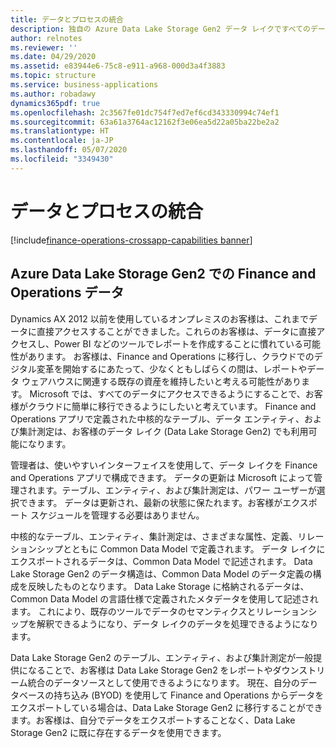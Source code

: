 ```yaml
---
title: データとプロセスの統合
description: 独自の Azure Data Lake Storage Gen2 データ レイクですべてのデータが利用可能
author: relnotes
ms.reviewer: ''
ms.date: 04/29/2020
ms.assetid: e83944e6-75c8-e911-a968-000d3a4f3883
ms.topic: structure
ms.service: business-applications
ms.author: robadawy
dynamics365pdf: true
ms.openlocfilehash: 2c3567fe01dc754f7ed7ef6cd343330994c74ef1
ms.sourcegitcommit: 63a61a3764ac12162f3e06ea5d22a05ba22be2a2
ms.translationtype: HT
ms.contentlocale: ja-JP
ms.lasthandoff: 05/07/2020
ms.locfileid: "3349430"
---
```

# <a name="data-and-process-integration"></a>データとプロセスの統合

[!include[finance-operations-crossapp-capabilities banner](../includes/finance-operations-crossapp-capabilities.md)]

<!--structure start-->
## <a name="finance-and-operations-data-in-azure-data-lake-storage-gen2"></a>Azure Data Lake Storage Gen2 での Finance and Operations データ

Dynamics AX 2012 以前を使用しているオンプレミスのお客様は、これまでデータに直接アクセスすることができました。これらのお客様は、データに直接アクセスし、Power BI などのツールでレポートを作成することに慣れている可能性があります。 お客様は、Finance and Operations に移行し、クラウドでのデジタル変革を開始するにあたって、少なくともしばらくの間は、レポートやデータ ウェアハウスに関連する既存の資産を維持したいと考える可能性があります。 Microsoft では、すべてのデータにアクセスできるようにすることで、お客様がクラウドに簡単に移行できるようにしたいと考えています。 Finance and Operations アプリで定義された中核的なテーブル、データ エンティティ、および集計測定は、お客様のデータ レイク (Data Lake Storage Gen2) でも利用可能になります。 

管理者は、使いやすいインターフェイスを使用して、データ レイクを Finance and Operations アプリで構成できます。 データの更新は Microsoft によって管理されます。テーブル、エンティティ、および集計測定は、パワー ユーザーが選択できます。 データは更新され、最新の状態に保たれます。お客様がエクスポート スケジュールを管理する必要はありません。 

中核的なテーブル、エンティティ、集計測定は、さまざまな属性、定義、リレーションシップとともに Common Data Model で定義されます。 データ レイクにエクスポートされるデータは、Common Data Model で記述されます。 Data Lake Storage Gen2 のデータ構造は、Common Data Model のデータ定義の構成を反映したものとなります。 Data Lake Storage に格納されるデータは、Common Data Model の言語仕様で定義されたメタデータを使用して記述されます。 これにより、既存のツールでデータのセマンティクスとリレーションシップを解釈できるようになり、データ レイクのデータを処理できるようになります。 

Data Lake Storage Gen2 のテーブル、エンティティ、および集計測定が一般提供になることで、お客様は Data Lake Storage Gen2 をレポートやダウンストリーム統合のデータソースとして使用できるようになります。 現在、自分のデータベースの持ち込み (BYOD) を使用して Finance and Operations からデータをエクスポートしている場合は、Data Lake Storage Gen2 に移行することができます。お客様は、自分でデータをエクスポートすることなく、Data Lake Storage Gen2 に既に存在するデータを使用できます。
<!--structure end-->



